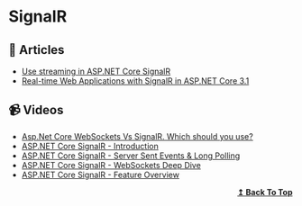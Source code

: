 # SignalR

## 📝 Articles

- [Use streaming in ASP.NET Core SignalR](https://docs.microsoft.com/en-us/aspnet/core/signalr/streaming?view=aspnetcore-5.0)
- [Real-time Web Applications with SignalR in ASP.NET Core 3.1](https://procodeguide.com/programming/real-time-web-with-signalr-in-aspnet-core/)

## 📹 Videos
- [Asp.Net Core WebSockets Vs SignalR. Which should you use?](https://www.youtube.com/watch?v=ycVgXe6v1VQ)
- [ASP.NET Core SignalR - Introduction](https://www.youtube.com/watch?v=OwiOvNwc7qc&t=201s)
- [ASP.NET Core SignalR - Server Sent Events & Long Polling](https://www.youtube.com/watch?v=NhDu1AcV79A&t=502s)
- [ASP.NET Core SignalR - WebSockets Deep Dive](https://www.youtube.com/watch?v=6W5gmRgmbuc)
- [ASP.NET Core SignalR - Feature Overview](https://www.youtube.com/watch?v=q5ZHAUUAlQE)

<div align="right">
  <b><a href="#contents">↥ Back To Top</a></b>
</div>
